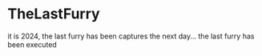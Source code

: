 # TheLastFurry
it is 2024, the last furry has been captures
the next day... the last furry has been executed
